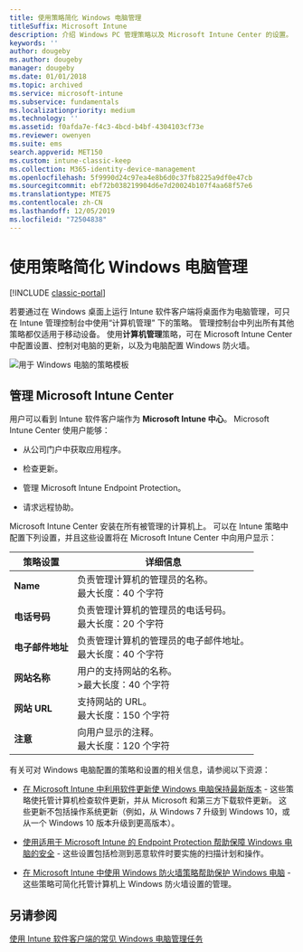 ```yaml
---
title: 使用策略简化 Windows 电脑管理
titleSuffix: Microsoft Intune
description: 介绍 Windows PC 管理策略以及 Microsoft Intune Center 的设置。
keywords: ''
author: dougeby
ms.author: dougeby
manager: dougeby
ms.date: 01/01/2018
ms.topic: archived
ms.service: microsoft-intune
ms.subservice: fundamentals
ms.localizationpriority: medium
ms.technology: ''
ms.assetid: f0afda7e-f4c3-4bcd-b4bf-4304103cf73e
ms.reviewer: owenyen
ms.suite: ems
search.appverid: MET150
ms.custom: intune-classic-keep
ms.collection: M365-identity-device-management
ms.openlocfilehash: 5f9990d24c97ea4e8b6d0c37fb8225a9df0e47cb
ms.sourcegitcommit: ebf72b038219904d6e7d20024b107f4aa68f57e6
ms.translationtype: MTE75
ms.contentlocale: zh-CN
ms.lasthandoff: 12/05/2019
ms.locfileid: "72504838"
---
```

# <a name="use-policies-to-simplify-windows-pc-management"></a>使用策略简化 Windows 电脑管理

[!INCLUDE [classic-portal](../includes/classic-portal.md)]

若要通过在 Windows 桌面上运行 Intune 软件客户端将桌面作为电脑管理，可只在 Intune 管理控制台中使用“计算机管理”  下的策略。 管理控制台中列出所有其他策略都仅适用于移动设备。 使用**计算机管理**策略，可在 Microsoft Intune Center 中配置设置、控制对电脑的更新，以及为电脑配置 Windows 防火墙。

![用于 Windows 电脑的策略模板](./media/use-policies-to-simplify-windows-pc-management/pc_policy_template.png)

## <a name="manage-the-microsoft-intune-center"></a>管理 Microsoft Intune Center
用户可以看到 Intune 软件客户端作为 **Microsoft Intune 中心**。 Microsoft Intune Center 使用户能够：

- 从公司门户中获取应用程序。

- 检查更新。

- 管理 Microsoft Intune Endpoint Protection。

- 请求远程协助。

Microsoft Intune Center 安装在所有被管理的计算机上。 可以在 Intune 策略中配置下列设置，并且这些设置将在 Microsoft Intune Center 中向用户显示：

|策略设置|详细信息|
|------------------|--------------------|
|**Name**|负责管理计算机的管理员的名称。<br />最大长度：40 个字符|
|**电话号码**|负责管理计算机的管理员的电话号码。<br />最大长度：20 个字符|
|**电子邮件地址**|负责管理计算机的管理员的电子邮件地址。<br />最大长度：40 个字符|
|**网站名称**|用户的支持网站的名称。<br />>最大长度：40 个字符|
|**网站 URL**|支持网站的 URL。<br />最大长度：150 个字符|
|**注意**|向用户显示的注释。<br />最大长度：120 个字符|

有关可对 Windows 电脑配置的策略和设置的相关信息，请参阅以下资源：

- [在 Microsoft Intune 中利用软件更新使 Windows 电脑保持最新版本](../keep-windows-pcs-up-to-date-with-software-updates-in-microsoft-intune.md) - 这些策略使托管计算机检查软件更新，并从 Microsoft 和第三方下载软件更新。 这些更新不包括操作系统更新（例如，从 Windows 7 升级到 Windows 10，或从一个 Windows 10 版本升级到更高版本）。

- [使用适用于 Microsoft Intune 的 Endpoint Protection 帮助保障 Windows 电脑的安全](../help-secure-windows-pcs-with-endpoint-protection-for-microsoft-intune.md) - 这些设置包括检测到恶意软件时要实施的扫描计划和操作。

- [在 Microsoft Intune 中使用 Windows 防火墙策略帮助保护 Windows 电脑](../help-protect-windows-pcs-using-windows-firewall-policies-in-microsoft-intune.md) - 这些策略可简化托管计算机上 Windows 防火墙设置的管理。


## <a name="see-also"></a>另请参阅

[使用 Intune 软件客户端的常见 Windows 电脑管理任务](common-windows-pc-management-tasks-with-the-microsoft-intune-computer-client.md)
